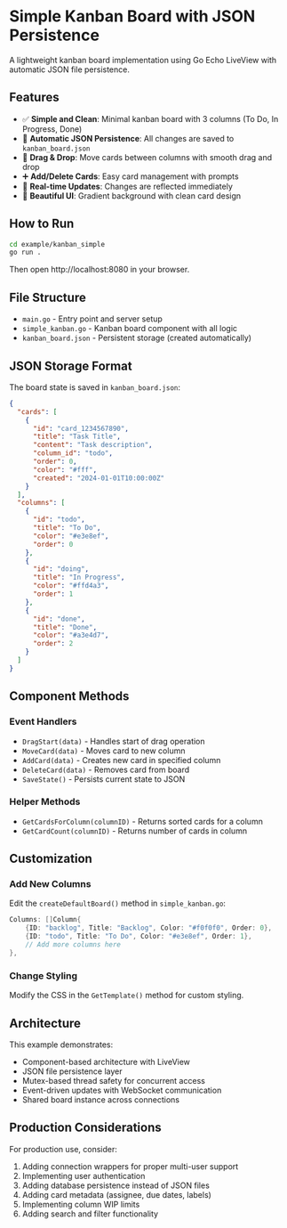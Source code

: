 # Simple Kanban Board with JSON Persistence

A lightweight kanban board implementation using Go Echo LiveView with automatic JSON file persistence.

## Features

- ✅ **Simple and Clean**: Minimal kanban board with 3 columns (To Do, In Progress, Done)
- 💾 **Automatic JSON Persistence**: All changes are saved to `kanban_board.json`
- 🎯 **Drag & Drop**: Move cards between columns with smooth drag and drop
- ➕ **Add/Delete Cards**: Easy card management with prompts
- 🔄 **Real-time Updates**: Changes are reflected immediately
- 🎨 **Beautiful UI**: Gradient background with clean card design

## How to Run

```bash
cd example/kanban_simple
go run .
```

Then open http://localhost:8080 in your browser.

## File Structure

- `main.go` - Entry point and server setup
- `simple_kanban.go` - Kanban board component with all logic
- `kanban_board.json` - Persistent storage (created automatically)

## JSON Storage Format

The board state is saved in `kanban_board.json`:

```json
{
  "cards": [
    {
      "id": "card_1234567890",
      "title": "Task Title",
      "content": "Task description",
      "column_id": "todo",
      "order": 0,
      "color": "#fff",
      "created": "2024-01-01T10:00:00Z"
    }
  ],
  "columns": [
    {
      "id": "todo",
      "title": "To Do",
      "color": "#e3e8ef",
      "order": 0
    },
    {
      "id": "doing",
      "title": "In Progress",
      "color": "#ffd4a3",
      "order": 1
    },
    {
      "id": "done",
      "title": "Done",
      "color": "#a3e4d7",
      "order": 2
    }
  ]
}
```

## Component Methods

### Event Handlers
- `DragStart(data)` - Handles start of drag operation
- `MoveCard(data)` - Moves card to new column
- `AddCard(data)` - Creates new card in specified column
- `DeleteCard(data)` - Removes card from board
- `SaveState()` - Persists current state to JSON

### Helper Methods
- `GetCardsForColumn(columnID)` - Returns sorted cards for a column
- `GetCardCount(columnID)` - Returns number of cards in column

## Customization

### Add New Columns
Edit the `createDefaultBoard()` method in `simple_kanban.go`:

```go
Columns: []Column{
    {ID: "backlog", Title: "Backlog", Color: "#f0f0f0", Order: 0},
    {ID: "todo", Title: "To Do", Color: "#e3e8ef", Order: 1},
    // Add more columns here
},
```

### Change Styling
Modify the CSS in the `GetTemplate()` method for custom styling.

## Architecture

This example demonstrates:
- Component-based architecture with LiveView
- JSON file persistence layer
- Mutex-based thread safety for concurrent access
- Event-driven updates with WebSocket communication
- Shared board instance across connections

## Production Considerations

For production use, consider:
1. Adding connection wrappers for proper multi-user support
2. Implementing user authentication
3. Adding database persistence instead of JSON files
4. Adding card metadata (assignee, due dates, labels)
5. Implementing column WIP limits
6. Adding search and filter functionality